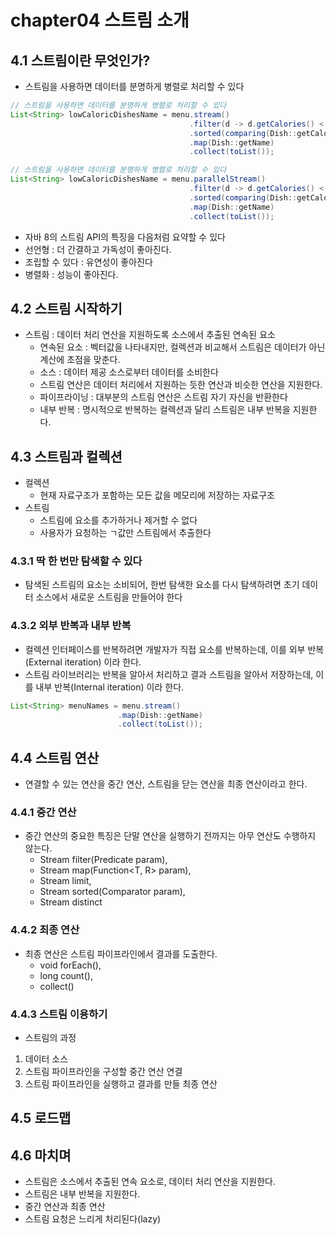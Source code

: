 # chapter04 스트림 소개

## 4.1 스트림이란 무엇인가?

- 스트림을 사용하면 데이터를 분명하게 병렬로 처리할 수 있다

```java
// 스트림을 사용하면 데이터를 분명하게 병렬로 처리할 수 있다
List<String> lowCaloricDishesName = menu.stream()
										.filter(d -> d.getCalories() < 400)
										.sorted(comparing(Dish::getCalories))
										.map(Dish::getName)
										.collect(toList());

// 스트림을 사용하면 데이터를 분명하게 병렬로 처리할 수 있다
List<String> lowCaloricDishesName = menu.parallelStream()
										.filter(d -> d.getCalories() < 400)
										.sorted(comparing(Dish::getCalories))
										.map(Dish::getName)
										.collect(toList());

```

- 자바 8의 스트림 API의 특징을 다음처럼 요약할 수 있다
- 선언형 : 더 간결하고 가독성이 좋아진다.
- 조립할 수 있다 : 유연성이 좋아진다
- 병렬화 : 성능이 좋아진다.

## 4.2 스트림 시작하기

- 스트림 : 데이터 처리 연산을 지원하도록 소스에서 추출된 연속된 요소 
	- 연속된 요소 : 벡터값을 나타내지만, 컬렉션과 비교해서 스트림은 데이터가 아닌 계산에 초점을 맞춘다.
	- 소스 : 데이터 제공 소스로부터 데이터를 소비한다
	- 스트림 연산은 데이터 처리에서 지원하는 듯한 연산과 비슷한 연산을 지원한다.
	- 파이프라이닝 : 대부분의 스트림 연산은 스트림 자기 자신을 반환한다
	- 내부 반복 : 명시적으로 반복하는 컬렉션과 달리 스트림은 내부 반복을 지원한다.

## 4.3 스트림과 컬렉션

- 컬렉션 
	- 현재 자료구조가 포함하는 모든 값을 메모리에 저장하는 자료구조
- 스트림
	- 스트림에 요소를 추가하거나 제거할 수 없다
	- 사용자가 요청하는 ㄱ값만 스트림에서 추출한다

### 4.3.1 딱 한 번만 탐색할 수 있다

- 탐색된 스트림의 요소는 소비되어, 한번 탐색한 요소를 다시 탐색하려면 초기 데이터 소스에서 새로운 스트림을 만들어야 한다

### 4.3.2 외부 반복과 내부 반복

- 컬렉션 인터페이스를 반복하려면 개발자가 직접 요소를 반복하는데, 이를 외부 반복(External iteration) 이라 한다.
- 스트림 라이브러리는 반복을 알아서 처리하고 결과 스트림을 알아서 저장하는데, 이를 내부 반복(Internal iteration) 이라 한다.

```java
List<String> menuNames = menu.stream()
						.map(Dish::getName)
						.collect(toList());
```

## 4.4 스트림 연산

- 연결할 수 있는 연산을 중간 연산, 스트림을 닫는 연산을 최종 연산이라고 한다. 

### 4.4.1 중간 연산

- 중간 연산의 중요한 특징은 단말 연산을 실행하기 전까지는 아무 연산도 수행하지 않는다.
	- Stream<T> filter(Predicate<T> param), 
	- Stream<R> map(Function<T, R> param), 
	- Stream<T> limit, 
	- Stream<T> sorted(Comparator<T> param), 
	- Stream<T> distinct

### 4.4.2 최종 연산

- 최종 연산은 스트림 파이프라인에서 결과를 도출한다.
	- void forEach(),
	- long count(),
	- collect()

### 4.4.3 스트림 이용하기

- 스트림의 과정
1. 데이터 소스
2. 스트림 파이프라인을 구성할 중간 연산 연결
3. 스트림 파이프라인을 실행하고 결과를 만들 최종 연산 

## 4.5 로드맵

## 4.6 마치며

- 스트림은 소스에서 추출된 연속 요소로, 데이터 처리 연산을 지원한다.
- 스트림은 내부 반복을 지원한다. 
- 중간 연산과 최종 연산
- 스트림 요청은 느리게 처리된다(lazy)